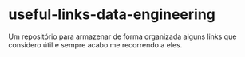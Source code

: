 # useful-links-data-engineering
Um repositório para armazenar de forma organizada alguns links que considero útil e sempre acabo me recorrendo a eles.
